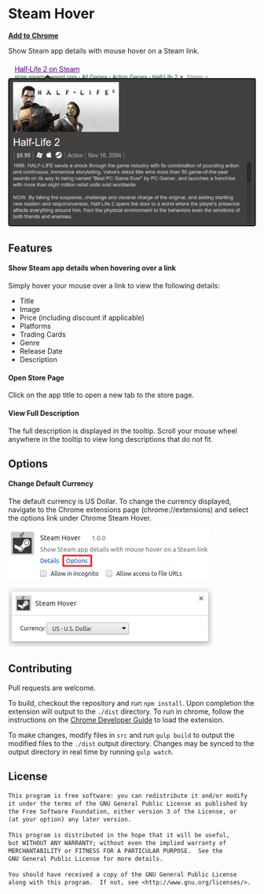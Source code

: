 # Steam Hover

**[Add to Chrome](https://chrome.google.com/webstore/detail/jfakmahmklpeigafdahkgkmnlmfjaphd)**

Show Steam app details with mouse hover on a Steam link.

![](https://raw.githubusercontent.com/Skylark95/chrome-steam-hover/master/screenshots/readme.png)

## Features
#### Show Steam app details when hovering over a link
Simply hover your mouse over a link to view the following details:
  * Title
  * Image
  * Price (including discount if applicable)
  * Platforms
  * Trading Cards
  * Genre
  * Release Date
  * Description

#### Open Store Page
Click on the app title to open a new tab to the store page.

#### View Full Description
The full description is displayed in the tooltip.  Scroll your mouse wheel anywhere in the tooltip to view long descriptions that do not fit.

## Options
#### Change Default Currency
The default currency is US Dollar. To change the currency displayed, navigate to the Chrome extensions page (chrome://extensions) and select the options link under Chrome Steam Hover.

![](https://raw.githubusercontent.com/Skylark95/chrome-steam-hover/master/screenshots/options1.png)

![](https://raw.githubusercontent.com/Skylark95/chrome-steam-hover/master/screenshots/options2.png)

## Contributing
Pull requests are welcome.

To build, checkout the repository and run ```npm install```.  Upon completion the extension will output to the ```./dist``` directory.  To run in chrome, follow the instructions on the [Chrome Developer Guide](https://developer.chrome.com/extensions/getstarted#unpacked) to load the extension.

To make changes, modify files in ```src``` and run ```gulp build``` to output the modified files to the ```./dist``` output directory.  Changes may be synced to the output directory in real time by running ```gulp watch```.


## License
```
This program is free software: you can redistribute it and/or modify
it under the terms of the GNU General Public License as published by
the Free Software Foundation, either version 3 of the License, or
(at your option) any later version.

This program is distributed in the hope that it will be useful,
but WITHOUT ANY WARRANTY; without even the implied warranty of
MERCHANTABILITY or FITNESS FOR A PARTICULAR PURPOSE.  See the
GNU General Public License for more details.

You should have received a copy of the GNU General Public License
along with this program.  If not, see <http://www.gnu.org/licenses/>.
```
